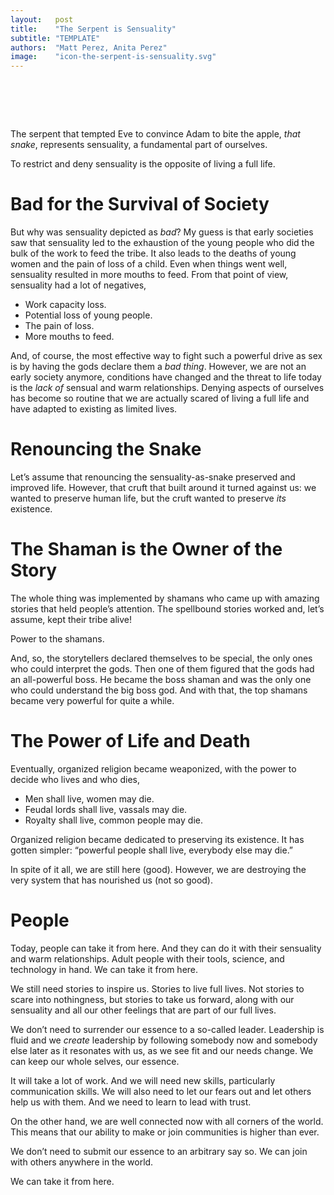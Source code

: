 ```yaml
---
layout:   post
title:    "The Serpent is Sensuality"
subtitle: "TEMPLATE"
authors:  "Matt Perez, Anita Perez"
image:    "icon-the-serpent-is-sensuality.svg"
---
```


<div style="display:none;">
 <p>The serpent that tempted Eve to convince Adam to bite the apple, that snake, represents sensuality, a fundamental part of ourselves.</p>
</div>

<h1>&nbsp;</h1>
 <p>The serpent that tempted Eve to convince Adam to bite the apple, <em>that snake</em>, represents sensuality, a fundamental part of ourselves.</p>
 <p>To restrict and deny sensuality is the opposite of living a full life.</p>

<h1>Bad for the Survival of Society</h1>
 <p>But why was sensuality depicted as <em>bad</em>? My guess is that early societies saw that sensuality led to the exhaustion of the young people who did the bulk of the work to feed the tribe. It also leads to the deaths of young women and the pain of loss of a child. Even when things went well, sensuality resulted in more mouths to feed. From that point of view, sensuality had a lot of negatives,</p>
  <ul>
   <li>Work capacity loss.</li>
   <li>Potential loss of young people.</li>
   <li>The pain of loss.</li>
   <li>More mouths to feed.</li>
  </ul>
 <p>And, of course, the most effective way to fight such a powerful drive as sex is by having the gods declare them a <em>bad thing</em>. However, we are not an early society anymore, conditions have changed and the threat to life today is the <em>lack of</em> sensual and warm relationships. Denying aspects of ourselves has become so routine that we are actually scared of living a full life and have adapted to existing as limited lives.</p>

<h1>Renouncing the Snake</h1>
 <p>Let&rsquo;s assume that renouncing the sensuality-as-snake preserved and improved life. However, that cruft that built around it turned against us: we wanted to preserve human life, but the cruft wanted to preserve <em>its</em> existence.</p>

<h1>The Shaman is the Owner of the Story</h1>
 <p>The whole thing was implemented by shamans who came up with amazing stories that held people&rsquo;s attention. The spellbound stories worked and, let&rsquo;s assume, kept their tribe alive!</p>
 <p>Power to the shamans.</p>
 <p>And, so, the storytellers declared themselves to be special, the only ones who could interpret the gods. Then one of them figured that the gods had an all-powerful boss. He became the boss shaman and was the only one who could understand the big boss god. And with that, the top shamans became very powerful for quite a while.</p>

<h1>The Power of Life and Death</h1>
 <p>Eventually, organized religion became weaponized, with the power to decide who lives and who dies,</p>
  <ul>
   <li>Men shall live, women may die.</li>
   <li>Feudal lords shall live, vassals may die.</li>
   <li>Royalty shall live, common people may die.</li>
  </ul>
 <p>Organized religion became dedicated to preserving its existence. It has gotten simpler: &ldquo;powerful people shall live, everybody else may die.&rdquo;</p>
 <p>In spite of it all, we are still here (good). However, we are destroying the very system that has nourished us (not so good).</p>

<h1>People</h1>
 <p>Today, people can take it from here. And they can do it with their sensuality and warm relationships. Adult people with their tools, science, and technology in hand. We can take it from here.</p>
 <p>We still need stories to inspire us. Stories to live full lives. Not stories to scare into nothingness, but stories to take us forward, along with our sensuality and all our other feelings that are part of our full lives.</p>
 <p>We don&rsquo;t need to surrender our essence to a so-called leader. Leadership is fluid and we <em>create</em> leadership by following somebody now and somebody else later as it resonates with us, as we see fit and our needs change. We can keep our whole selves, our essence.</p>
 <p>It will take a lot of work. And we will need new skills, particularly communication skills. We will also need to let our fears out and let others help us with them. And we need to learn to lead with trust.</p>
 <p>On the other hand, we are well connected now with all corners of the world. This means that our ability to make or join communities is higher than ever.</p>
 <p>We don&rsquo;t need to submit our essence to an arbitrary say so. We can join with others anywhere in the world.</p>
 <p>We can take it from here.</p>

